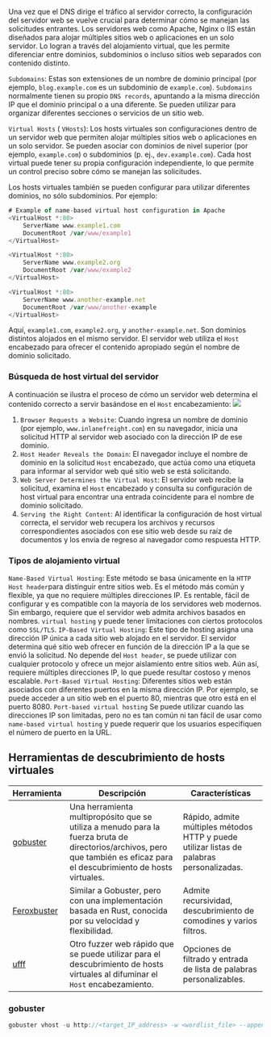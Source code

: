 Una vez que el DNS dirige el tráfico al servidor correcto, la configuración del servidor web se vuelve crucial para determinar cómo se manejan las solicitudes entrantes. Los servidores web como Apache, Nginx o IIS están diseñados para alojar múltiples sitios web o aplicaciones en un solo servidor. Lo logran a través del alojamiento virtual, que les permite diferenciar entre dominios, subdominios o incluso sitios web separados con contenido distinto.

`Subdomains`: Estas son extensiones de un nombre de dominio principal (por ejemplo, `blog.example.com` es un subdominio de `example.com`). `Subdomains` normalmente tienen su propio `DNS records`, apuntando a la misma dirección IP que el dominio principal o a una diferente. Se pueden utilizar para organizar diferentes secciones o servicios de un sitio web.

`Virtual Hosts` ( `VHosts`): Los hosts virtuales son configuraciones dentro de un servidor web que permiten alojar múltiples sitios web o aplicaciones en un solo servidor. Se pueden asociar con dominios de nivel superior (por ejemplo, `example.com`) o subdominios (p. ej., `dev.example.com`). Cada host virtual puede tener su propia configuración independiente, lo que permite un control preciso sobre cómo se manejan las solicitudes.

Los hosts virtuales también se pueden configurar para utilizar diferentes dominios, no sólo subdominios. Por ejemplo:
```js
# Example of name-based virtual host configuration in Apache
<VirtualHost *:80>
    ServerName www.example1.com
    DocumentRoot /var/www/example1
</VirtualHost>

<VirtualHost *:80>
    ServerName www.example2.org
    DocumentRoot /var/www/example2
</VirtualHost>

<VirtualHost *:80>
    ServerName www.another-example.net
    DocumentRoot /var/www/another-example
</VirtualHost>
```

Aquí, `example1.com`, `example2.org`, y `another-example.net`. Son dominios distintos alojados en el mismo servidor. El servidor web utiliza el `Host` encabezado para ofrecer el contenido apropiado según el nombre de dominio solicitado.

### Búsqueda de host virtual del servidor
A continuación se ilustra el proceso de cómo un servidor web determina el contenido correcto a servir basándose en el `Host` encabezamiento:
![](https://mermaid.ink/svg/pako:eNqNUsFuwjAM_ZUop00CPqAHDhubuCBNBW2XXrzUtNFap3McOoT496WUVUA3aTkltp_f84sP2rgcdaI9fgYkgwsLBUOdkYqnARZrbAMk6oFd65HHiTd8XyPvfku9WpYA1dJ5eXS0tcW4ZOFMqJEkdU4y6vNnqul8PvRO1HKzeVFpp9KLumvbdmapAsItoy1KmRlX3_fwAXTd4OkLakuoOjVqiZAj_7_PaJJEPVvK1QrElJYK1UcDg1h3HmOEmV4LSlEC0-CA6i24Zb406IRhizuM7BV6BVFCit4FNuh77GX9DeGfmEu-s_mD4b5x5PH2Y4aqhfVNBftufomsGemJrpFrsHncqkOHy7SUWGOmk3jNgT8yndEx1kEQt96T0YlwwIlmF4pSJ1uofHyFJgf52cchirkVx6t-aU-7e_wG--_4bQ)

1. `Browser Requests a Website`: Cuando ingresa un nombre de dominio (por ejemplo, `www.inlanefreight.com`) en su navegador, inicia una solicitud HTTP al servidor web asociado con la dirección IP de ese dominio.
2. `Host Header Reveals the Domain`: El navegador incluye el nombre de dominio en la solicitud `Host` encabezado, que actúa como una etiqueta para informar al servidor web qué sitio web se está solicitando.
3. `Web Server Determines the Virtual Host`: El servidor web recibe la solicitud, examina el `Host` encabezado y consulta su configuración de host virtual para encontrar una entrada coincidente para el nombre de dominio solicitado.
4. `Serving the Right Content`: Al identificar la configuración de host virtual correcta, el servidor web recupera los archivos y recursos correspondientes asociados con ese sitio web desde su raíz de documentos y los envía de regreso al navegador como respuesta HTTP.

### Tipos de alojamiento virtual
`Name-Based Virtual Hosting`: Este método se basa únicamente en la `HTTP Host header`para distinguir entre sitios web. Es el método más común y flexible, ya que no requiere múltiples direcciones IP. Es rentable, fácil de configurar y es compatible con la mayoría de los servidores web modernos. Sin embargo, requiere que el servidor web admita archivos basados ​​en nombres. `virtual hosting` y puede tener limitaciones con ciertos protocolos como `SSL/TLS`.
`IP-Based Virtual Hosting`: Este tipo de hosting asigna una dirección IP única a cada sitio web alojado en el servidor. El servidor determina qué sitio web ofrecer en función de la dirección IP a la que se envió la solicitud. No depende del `Host header`, se puede utilizar con cualquier protocolo y ofrece un mejor aislamiento entre sitios web. Aún así, requiere múltiples direcciones IP, lo que puede resultar costoso y menos escalable.
`Port-Based Virtual Hosting`: Diferentes sitios web están asociados con diferentes puertos en la misma dirección IP. Por ejemplo, se puede acceder a un sitio web en el puerto 80, mientras que otro está en el puerto 8080. `Port-based virtual hosting` Se puede utilizar cuando las direcciones IP son limitadas, pero no es tan común ni tan fácil de usar como `name-based virtual hosting` y puede requerir que los usuarios especifiquen el número de puerto en la URL.

## Herramientas de descubrimiento de hosts virtuales

|Herramienta|Descripción|Características|
|---|---|---|
|[gobuster](https://github.com/OJ/gobuster)|Una herramienta multipropósito que se utiliza a menudo para la fuerza bruta de directorios/archivos, pero que también es eficaz para el descubrimiento de hosts virtuales.|Rápido, admite múltiples métodos HTTP y puede utilizar listas de palabras personalizadas.|
|[Feroxbuster](https://github.com/epi052/feroxbuster)|Similar a Gobuster, pero con una implementación basada en Rust, conocida por su velocidad y flexibilidad.|Admite recursividad, descubrimiento de comodines y varios filtros.|
|[ufff](https://github.com/ffuf/ffuf)|Otro fuzzer web rápido que se puede utilizar para el descubrimiento de hosts virtuales al difuminar el `Host` encabezamiento.|Opciones de filtrado y entrada de lista de palabras personalizables.|
### gobuster
```js
gobuster vhost -u http://<target_IP_address> -w <wordlist_file> --append-domain
```

